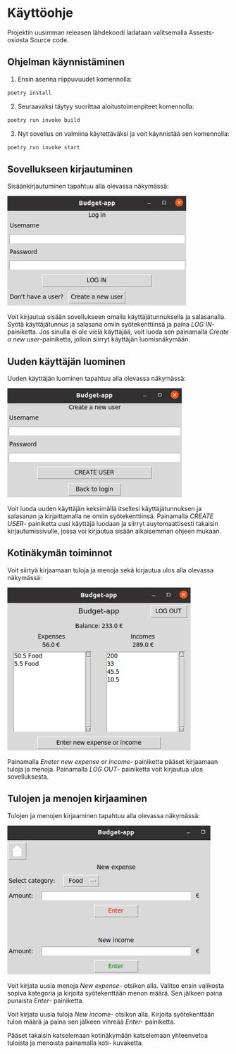 # Käyttöohje
Projektin uusimman releasen lähdekoodi ladataan valitsemalla Assests-osiosta Source code.

## Ohjelman käynnistäminen
1. Ensin asenna riippuvuudet komennolla:
```bash
poetry install
```
2. Seuraavaksi täytyy suorittaa aloitustoimenpiteet komennolla:
```bash
poetry run invoke build
```
3. Nyt sovellus on valmiina käytettäväksi ja voit käynnistää sen komennolla:
```bash
poetry run invoke start
```
## Sovellukseen kirjautuminen
Sisäänkirjautuminen tapahtuu alla olevassa näkymässä:

![login.png](./pictures/login.png)

Voit kirjautua sisään sovellukseen omalla käyttäjätunnuksella ja salasanalla. Syötä käyttäjätunnus ja salasana omiin syötekenttiinsä ja paina _LOG IN_- painiketta. Jos sinulla ei ole vielä käyttäjää, voit luoda sen painamalla _Create a new user_-painiketta, jolloin siirryt käyttäjän luomisnäkymään.

## Uuden käyttäjän luominen
Uuden käyttäjän luominen tapahtuu alla olevassa näkymässä:

![uusi_kayttaja.png](./pictures/uusi_kayttaja.png)

Voit luoda uuden käyttäjän keksimällä itsellesi käyttäjätunnuksen ja salasanan ja kirjaittamalla ne omiin syötekenttiinsä. Painamalla _CREATE USER_- painiketta uusi käyttäjä luodaan ja siirryt auytomaattisesti takaisin kirjautumissivulle, jossa voi kirjautua sisään aikaisemman ohjeen mukaan.

## Kotinäkymän toiminnot
Voit siirtyä kirjaamaan tuloja ja menoja sekä kirjautua ulos alla olevassa näkymässä:

![koti.png](./pictures/koti.png)

Painamalla _Eneter new expense or income_- painiketta pääset kirjaamaan tuloja ja menoja. Painamalla _LOG OUT_- painiketta voit kirjautua ulos sovelluksesta.

## Tulojen ja menojen kirjaaminen
Tulojen ja menojen kirjaaminen tapahtuu alla olevassa näkymässä:

![uusi_kulu_meno.png](./pictures/uusi_kulu_meno.png)

Voit kirjata uusia menoja _New expense_- otsikon alla. Valitse ensin valikosta sopiva kategoria ja kirjoita syötekenttään menon määrä. Sen jälkeen paina punaista _Enter_- painiketta. 

Voit kirjata uusia tuloja _New income_- otsikon alla. Kirjoita syötekenttään tulon määrä ja paina sen jälkeen vihreää _Enter_- painiketta.

Pääset takaisin katselemaan kotinäkymään katselemaan yhteenvetoa tuloista ja menoista painamalla koti- kuvaketta.





